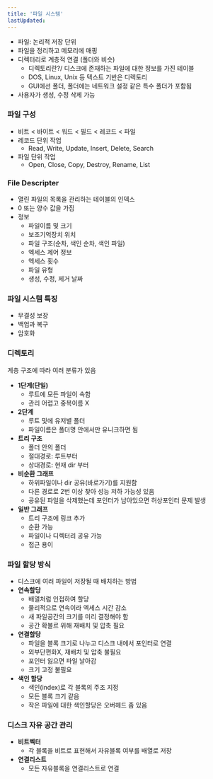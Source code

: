 ```yaml
---
title: '파일 시스템'
lastUpdated: 
---
```


- 파일: 논리적 저장 단위
- 파일을 정리하고 메모리에 매핑
- 디렉터리로 계층적 연결 (폴더와 비슷)
    - 디렉토리란?/ 디스크에 존재하는 파일에 대한 정보를 가진 테이블
    - DOS, Linux, Unix 등 텍스트 기반은 디렉토리
    - GUI에선 폴더, 폴더에는 네트워크 설정 같은 특수 폴더가 포함됨
- 사용자가 생성, 수정 삭제 가능

### 파일 구성

- 비트 < 바이트 < 워드 < 필드 < 레코드 < 파일
- 레코드 단위 작업
    - Read, Write, Update, Insert, Delete, Search
- 파일 단위 작업
    - Open, Close, Copy, Destroy, Rename, List

### File Descripter

- 열린 파일의 목록을 관리하는 테이블의 인덱스
- 0 또는 양수 값을 가짐
- 정보
    - 파일이름 및 크기
    - 보조기억장치 위치
    - 파일 구조(순차, 색인 순차, 색인 파일)
    - 엑세스 제어 정보
    - 엑세스 횟수
    - 파일 유형
    - 생성, 수정, 제거 날짜

### 파일 시스템 특징

- 무결성 보장
- 백업과 복구
- 암호화

### 디렉토리

계층 구조에 따라 여러 분류가 있음

- **1단계(단일)**
    - 루트에 모든 파일이 속함
    - 관리 어렵고 중복이름 X
- **2단계**
    - 루트 및에 유저별 폴더
    - 파일이름은 폴더명 안에서만 유니크하면 됨
- **트리 구조**
    - 폴더 안의 폴더
    - 절대경로: 루트부터
    - 상대경로: 현재 dir 부터
- **비순환 그래프**
    - 하위파일이나 dir 공유(바로가기)를 지원함
    - 다른 경로로 2번 이상 찾아 성능 저하 가능성 있음
    - 공유된 파일을 삭제했는데 포인터가 남아있으면 허상포인터 문제 발생
- **일반 그래프**
    - 트리 구조에 링크 추가
    - 순환 가능
    - 파일이나 디렉터리 공유 가능
    - 접근 용이

### 파일 할당 방식

- 디스크에 여러 파일이 저장될 때 배치하는 방법
- **연속할당**
    - 배열처럼 인접하여 할당
    - 물리적으로 연속이라 엑세스 시간 감소
    - 새 파일공간의 크기를 미리 결정해야 함
    - 공간 확볼르 위해 재배치 및 압축 필요
- **연결할당**
    - 파일을 블록 크기로 나누고 디스크 내에서 포인터로 연결
    - 외부단편화X, 재배치 및 압축 불필요
    - 포인터 잃으면 파일 날아감
    - 크기 고정 불필요
- **색인 할당**
    - 색인(index)로 각 블록의 주조 지정
    - 모든 블록 크기 같음
    - 작은 파일에 대한 색인할당은 오버헤드 좀 있음

### 디스크 자유 공간 관리

- **비트벡터**
    - 각 블록을 비트로 표현해서 자유블록 여부를 배열로 저장
- **연결리스트**
    - 모든 자유블록을 연결리스트로 연결